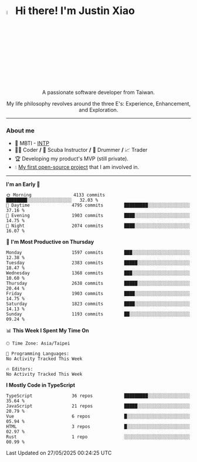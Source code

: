 # <img src="https://media.giphy.com/media/hvRJCLFzcasrR4ia7z/giphy.gif" width="5%">Hi there! I'm Justin Xiao
<p align="center">A passionate software developer from Taiwan.  </p>
<p align="center">My life philosophy revolves around the three E's: Experience, Enhancement, and Exploration.</p>

---
### About me
- 👀 MBTI - [INTP](https://www.16personalities.com/intp-personality)
- 👨‍💻 Coder **/** 🤿 Scuba Instructor **/** 🥁 Drummer **/** 📈 Trader
- 🏆 Developing my product's MVP (still private).
- 💧 [My first open-source project](https://github.com/Game-as-a-Service/Game-Lobby-Web) that I am involved in.

---
<!--START_SECTION:waka-->
**I'm an Early 🐤** 

```text
🌞 Morning                4133 commits        ████████░░░░░░░░░░░░░░░░░   32.03 % 
🌆 Daytime                4795 commits        █████████░░░░░░░░░░░░░░░░   37.16 % 
🌃 Evening                1903 commits        ████░░░░░░░░░░░░░░░░░░░░░   14.75 % 
🌙 Night                  2074 commits        ████░░░░░░░░░░░░░░░░░░░░░   16.07 % 
```
📅 **I'm Most Productive on Thursday** 

```text
Monday                   1597 commits        ███░░░░░░░░░░░░░░░░░░░░░░   12.38 % 
Tuesday                  2383 commits        █████░░░░░░░░░░░░░░░░░░░░   18.47 % 
Wednesday                1368 commits        ███░░░░░░░░░░░░░░░░░░░░░░   10.60 % 
Thursday                 2638 commits        █████░░░░░░░░░░░░░░░░░░░░   20.44 % 
Friday                   1903 commits        ████░░░░░░░░░░░░░░░░░░░░░   14.75 % 
Saturday                 1823 commits        ████░░░░░░░░░░░░░░░░░░░░░   14.13 % 
Sunday                   1193 commits        ██░░░░░░░░░░░░░░░░░░░░░░░   09.24 % 
```


📊 **This Week I Spent My Time On** 

```text
🕑︎ Time Zone: Asia/Taipei

💬 Programming Languages: 
No Activity Tracked This Week

🔥 Editors: 
No Activity Tracked This Week
```

**I Mostly Code in TypeScript** 

```text
TypeScript               36 repos            █████████░░░░░░░░░░░░░░░░   35.64 % 
JavaScript               21 repos            █████░░░░░░░░░░░░░░░░░░░░   20.79 % 
Vue                      6 repos             █░░░░░░░░░░░░░░░░░░░░░░░░   05.94 % 
HTML                     3 repos             █░░░░░░░░░░░░░░░░░░░░░░░░   02.97 % 
Rust                     1 repo              ░░░░░░░░░░░░░░░░░░░░░░░░░   00.99 % 
```




 Last Updated on 27/05/2025 00:24:25 UTC
<!--END_SECTION:waka-->
